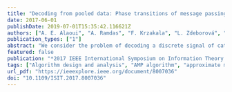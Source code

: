 ```yaml
---
title: "Decoding from pooled data: Phase transitions of message passing"
date: 2017-06-01
publishDate: 2019-07-01T15:35:42.116621Z
authors: ["A. E. Alaoui", "A. Ramdas", "F. Krzakala", "L. Zdeborová", "M. I. Jordan"]
publication_types: ["1"]
abstract: "We consider the problem of decoding a discrete signal of categorical variables from the observation of several histograms of pooled subsets of it. We present an Approximate Message Passing (AMP) algorithm for recovering the signal in the random dense setting where each observed histogram involves a random subset of size proportional to n of entries. We characterize the performance of the algorithm in the asymptotic regime where the number of observations m tends to infinity proportionally to n, by deriving the corresponding State Evolution (SE) equations and studying their dynamics. We initiate the analysis of the multi-dimensional SE dynamics by proving their convergence to a fixed point, along with some further properties of the iterates. The analysis reveals sharp phase transition phenomena where the behavior of AMP changes from exact recovery to weak correlation with the signal as m/n crosses a threshold. We derive formulae for the threshold in some special cases and show that they accurately match experimental behavior."
featured: false
publication: "*2017 IEEE International Symposium on Information Theory (ISIT)*"
tags: ["Algorithm design and analysis", "AMP algorithm", "approximate message passing", "Approximation algorithms", "approximation theory", "discrete signal", "Heuristic algorithms", "histograms", "Histograms", "Information theory", "Mathematical model", "message passing", "Message passing", "phase transformations", "phase transitions", "pooled data decoding", "pooled subsets", "SE equations", "set theory", "state evolution equations"]
url_pdf: "https://ieeexplore.ieee.org/document/8007036"
doi: "10.1109/ISIT.2017.8007036"
---
```


